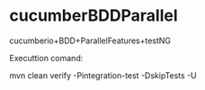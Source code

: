 # cucumberBDDParallel
cucumberio+BDD+ParallelFeatures+testNG

Executtion comand:

mvn clean verify -Pintegration-test -DskipTests -U

